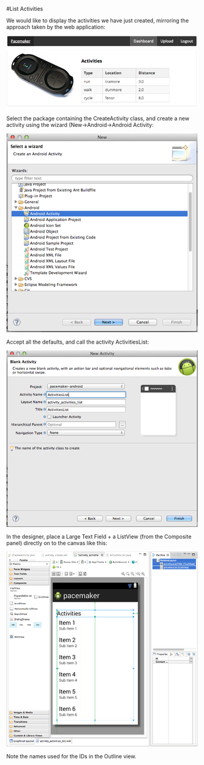 #List Activities

We would like to display the activities we have just created, mirroring the approach taken by the web application:

![](../img/x24.png)

Select the package containing the CreateActivity class, and create a new activity using the wizard (New->Android->Android Activity:

![](../img/x23.png)

Accept all the defaults, and call the activity ActivitiesList:

![](../img/x25.png)

In the designer, place a Large Text Field + a ListView (from the Composite panel) directly on to the canvas like this:

![](../img/x26.png)

Note the names used for the IDs in the Outline view.


